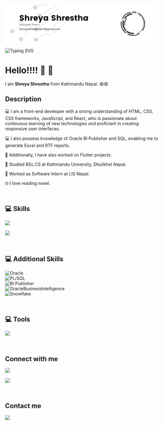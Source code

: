 <img src="CoverImage.png"/>
<br/>

![Typing SVG](https://readme-typing-svg.demolab.com/?font=Exo&size=24&color=1367FBFF&weight=700&lines=Hello,+I+am+Shreya+Shrestha;Welcome+to+my+profile+!!!)

# Hello!!!! :wave: :wave:

I am **Shreya Shrestha** from Kathmandu Nepal. :smile::smile: 

## Description
:computer: I am a front-end developer with a strong understanding of HTML, CSS, CSS frameworks, JavaScript, and React, who is passionate about continuous learning of new technologies and proficient in creating responsive user interfaces.

:computer: I also possess knowledge of Oracle BI Publisher and SQL, enabling me to generate Excel and RTF reports.

:iphone: Additionally, I have also worked on Flutter projects.

:book: Studied BSc.CS at Kathmandu University, Dhulikhel Nepal.

:office: Worked as Software Intern at LIS Nepal.

:nerd_face: I love reading novel.

<br/>

## :computer: Skills 

<p>
    <img src="https://skillicons.dev/icons?i=html,css,js,react,redux" />
</p>
<p>
    <img src="https://skillicons.dev/icons?i=tailwind,firebase,dart,flutter,mysql" />
</p>

<br/>

## :computer: Additional Skills

![Oracle](https://img.shields.io/badge/Oracle-%2320232a?style=for-the-badge&logo=Oracle&logoColor=white&margin=10px)
<br/>
![PL/SQL](https://img.shields.io/badge/PL/SQL-%2320232a?style=for-the-badge&logo=oracle&logoColor=white) 
<br/>
![BI Publisher](https://img.shields.io/badge/BIPublisher-%2320232a?style=for-the-badge&logo=oracle&logoColor=white) 
<br/>
![OracleBusinessIntelligence](https://img.shields.io/badge/OBIEE-%2320232a?style=for-the-badge&logo=oracle&logoColor=white) 
<br/>
![Snowflake](https://img.shields.io/badge/Snowflake-%2320232a?style=for-the-badge&logo=snowflake&logoColor=%2361DAFB) 

<br/>

## :computer: Tools

<p>
    <img src="https://skillicons.dev/icons?i=vscode,git,figma" />
</p>


<br/>

<!-- Contact -->

## Connect with me

<p>
    <a href="https://www.linkedin.com/in/iamshreyastha/">
        <img src="https://skillicons.dev/icons?i=linkedin" />
    </a>
</p>
<p>
    <a href="https://twitter.com/iamshreyastha">
        <img src="https://skillicons.dev/icons?i=twitter" />
    </a>
</p>

<br/>


## Contact me
<p>
    <a href="mailto:shreyashrestha2k57@gmail.com">
        <img src="https://skillicons.dev/icons?i=gmail" />
    </a>
</p>

